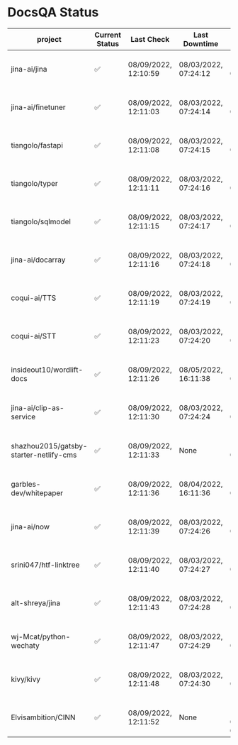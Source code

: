 # DocsQA Status

|               project                |Current Status|     Last Check     |   Last Downtime    |              % Uptime              |
|--------------------------------------|--------------|--------------------|--------------------|------------------------------------|
|jina-ai/jina                          |✅            |08/09/2022, 12:10:59|08/03/2022, 07:24:12|116.090 (since 07/29/2022, 16:38:18)|
|jina-ai/finetuner                     |✅            |08/09/2022, 12:11:03|08/03/2022, 07:24:14|116.096 (since 07/29/2022, 16:38:18)|
|tiangolo/fastapi                      |✅            |08/09/2022, 12:11:08|08/03/2022, 07:24:15|116.103 (since 07/29/2022, 16:38:18)|
|tiangolo/typer                        |✅            |08/09/2022, 12:11:11|08/03/2022, 07:24:16|116.106 (since 07/29/2022, 16:38:18)|
|tiangolo/sqlmodel                     |✅            |08/09/2022, 12:11:15|08/03/2022, 07:24:17|116.109 (since 07/29/2022, 16:38:18)|
|jina-ai/docarray                      |✅            |08/09/2022, 12:11:16|08/03/2022, 07:24:18|116.109 (since 07/29/2022, 16:38:18)|
|coqui-ai/TTS                          |✅            |08/09/2022, 12:11:19|08/03/2022, 07:24:19|116.113 (since 07/29/2022, 16:38:18)|
|coqui-ai/STT                          |✅            |08/09/2022, 12:11:23|08/03/2022, 07:24:20|116.114 (since 07/29/2022, 16:38:18)|
|insideout10/wordlift-docs             |✅            |08/09/2022, 12:11:26|08/05/2022, 16:11:38|110.929 (since 07/29/2022, 16:38:18)|
|jina-ai/clip-as-service               |✅            |08/09/2022, 12:11:30|08/03/2022, 07:24:24|116.125 (since 07/29/2022, 16:38:18)|
|shazhou2015/gatsby-starter-netlify-cms|✅            |08/09/2022, 12:11:33|None                |100.000 (since 08/03/2022, 10:30:18)|
|garbles-dev/whitepaper                |✅            |08/09/2022, 12:11:36|08/04/2022, 16:11:36|110.978 (since 07/29/2022, 16:38:18)|
|jina-ai/now                           |✅            |08/09/2022, 12:11:39|08/03/2022, 07:24:26|116.129 (since 07/29/2022, 16:38:18)|
|srini047/htf-linktree                 |✅            |08/09/2022, 12:11:40|08/03/2022, 07:24:27|117.817 (since 07/31/2022, 18:29:28)|
|alt-shreya/jina                       |✅            |08/09/2022, 12:11:43|08/03/2022, 07:24:28|116.131 (since 07/29/2022, 16:38:18)|
|wj-Mcat/python-wechaty                |✅            |08/09/2022, 12:11:47|08/03/2022, 07:24:29|116.134 (since 07/29/2022, 16:38:18)|
|kivy/kivy                             |✅            |08/09/2022, 12:11:48|08/03/2022, 07:24:30|116.135 (since 07/29/2022, 16:38:18)|
|Elvisambition/CINN                    |✅            |08/09/2022, 12:11:52|None                |100.000 (since 08/04/2022, 07:09:50)|
